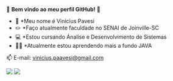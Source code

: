 🔸 **Bem vindo ao meu perfil GitHub!** 🔸

- 👤 *Meu nome é Vinicius Pavesi
- ✏️ *Faço atualmente faculdade no SENAI de Joinville-SC
- 💻 *Estou cursando Ánalise e Desenvolvimento de Sistemas
- 👨‍💻 *Atualmente estou aprendendo mais a fundo JAVA

📫 E-mail: vinicius.paavesi@gmail.com     
<div>
<a href="https://www.linkedin.com/in/seu-usuário-linkedln-aqui" target="_blank"><img src="https://img.shields.io/badge/-LinkedIn-%230077B5?style=for-the-badge&logo=linkedin&logoColor=white" target="_blank"></a>
 <a href="https://instagram.com/pavesi_viniciuss" target="_blank"><img src="https://img.shields.io/badge/-Instagram-%23E4405F?style=for-the-badge&logo=instagram&logoColor=white" target="_blank"></a>
<div>
